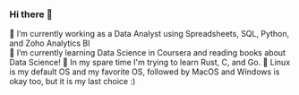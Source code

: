 ### Hi there 👋
🔭 I’m currently working as a Data Analyst using Spreadsheets, SQL, Python, and Zoho Analytics BI
<br>
🌱 I’m currently learning Data Science in Coursera and reading books about Data Science!
🦀 In my spare time I'm trying to learn Rust, C, and Go. 
🐧 Linux is my default OS and my favorite OS, followed by MacOS and Windows is okay too, but it is my last choice :) 


<!--
**DavidBoh/DavidBoh** is a ✨ _special_ ✨ repository because its `README.md` (this file) appears on your GitHub profile.

Here are some ideas to get you started:


- 
- 👯 I’m looking to collaborate on ...
- 🤔 I’m looking for help with ...
- 💬 Ask me about ...
- 📫 How to reach me: ...
- 😄 Pronouns: ...
- ⚡ Fun fact: ...
-->
